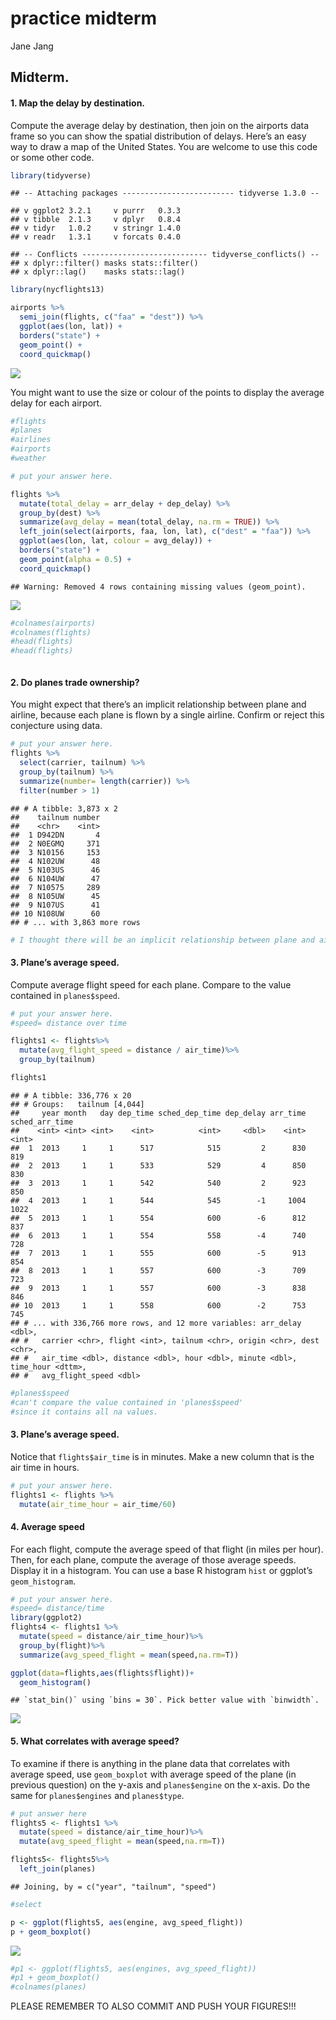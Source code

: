 practice midterm
================
Jane Jang

## Midterm.

#### 1\. Map the delay by destination.

Compute the average delay by destination, then join on the airports data
frame so you can show the spatial distribution of delays. Here’s an easy
way to draw a map of the United States. You are welcome to use this code
or some other code.

``` r
library(tidyverse)
```

    ## -- Attaching packages ------------------------- tidyverse 1.3.0 --

    ## v ggplot2 3.2.1     v purrr   0.3.3
    ## v tibble  2.1.3     v dplyr   0.8.4
    ## v tidyr   1.0.2     v stringr 1.4.0
    ## v readr   1.3.1     v forcats 0.4.0

    ## -- Conflicts ---------------------------- tidyverse_conflicts() --
    ## x dplyr::filter() masks stats::filter()
    ## x dplyr::lag()    masks stats::lag()

``` r
library(nycflights13)

airports %>%
  semi_join(flights, c("faa" = "dest")) %>%
  ggplot(aes(lon, lat)) +
  borders("state") +
  geom_point() +
  coord_quickmap()
```

![](Midterm_files/figure-gfm/unnamed-chunk-1-1.png)<!-- -->

You might want to use the size or colour of the points to display the
average delay for each airport.

``` r
#flights
#planes
#airlines
#airports
#weather

# put your answer here.

flights %>%
  mutate(total_delay = arr_delay + dep_delay) %>%
  group_by(dest) %>%
  summarize(avg_delay = mean(total_delay, na.rm = TRUE)) %>%
  left_join(select(airports, faa, lon, lat), c("dest" = "faa")) %>%
  ggplot(aes(lon, lat, colour = avg_delay)) +
  borders("state") +
  geom_point(alpha = 0.5) +
  coord_quickmap() 
```

    ## Warning: Removed 4 rows containing missing values (geom_point).

![](Midterm_files/figure-gfm/unnamed-chunk-2-1.png)<!-- -->

``` r
#colnames(airports)
#colnames(flights)
#head(flights)
#head(flights)
```

``` 
```

#### 2\. Do planes trade ownership?

You might expect that there’s an implicit relationship between plane and
airline, because each plane is flown by a single airline. Confirm or
reject this conjecture using data.

``` r
# put your answer here.
flights %>%
  select(carrier, tailnum) %>%
  group_by(tailnum) %>%
  summarize(number= length(carrier)) %>%
  filter(number > 1) 
```

    ## # A tibble: 3,873 x 2
    ##    tailnum number
    ##    <chr>    <int>
    ##  1 D942DN       4
    ##  2 N0EGMQ     371
    ##  3 N10156     153
    ##  4 N102UW      48
    ##  5 N103US      46
    ##  6 N104UW      47
    ##  7 N10575     289
    ##  8 N105UW      45
    ##  9 N107US      41
    ## 10 N108UW      60
    ## # ... with 3,863 more rows

``` r
# I thought there will be an implicit relationship between plane and airline, but I cannot confirm this conjecture. This non-tidy matrix data below shows tailnums that were used over one time. 
```

#### 3\. Plane’s average speed.

Compute average flight speed for each plane. Compare to the value
contained in `planes$speed`.

``` r
# put your answer here. 
#speed= distance over time

flights1 <- flights%>%
  mutate(avg_flight_speed = distance / air_time)%>%
  group_by(tailnum)

flights1
```

    ## # A tibble: 336,776 x 20
    ## # Groups:   tailnum [4,044]
    ##     year month   day dep_time sched_dep_time dep_delay arr_time sched_arr_time
    ##    <int> <int> <int>    <int>          <int>     <dbl>    <int>          <int>
    ##  1  2013     1     1      517            515         2      830            819
    ##  2  2013     1     1      533            529         4      850            830
    ##  3  2013     1     1      542            540         2      923            850
    ##  4  2013     1     1      544            545        -1     1004           1022
    ##  5  2013     1     1      554            600        -6      812            837
    ##  6  2013     1     1      554            558        -4      740            728
    ##  7  2013     1     1      555            600        -5      913            854
    ##  8  2013     1     1      557            600        -3      709            723
    ##  9  2013     1     1      557            600        -3      838            846
    ## 10  2013     1     1      558            600        -2      753            745
    ## # ... with 336,766 more rows, and 12 more variables: arr_delay <dbl>,
    ## #   carrier <chr>, flight <int>, tailnum <chr>, origin <chr>, dest <chr>,
    ## #   air_time <dbl>, distance <dbl>, hour <dbl>, minute <dbl>, time_hour <dttm>,
    ## #   avg_flight_speed <dbl>

``` r
#planes$speed
#can't compare the value contained in 'planes$speed'
#since it contains all na values.
```

#### 3\. Plane’s average speed.

Notice that `flights$air_time` is in minutes. Make a new column that is
the air time in hours.

``` r
# put your answer here.
flights1 <- flights %>%
  mutate(air_time_hour = air_time/60)
```

#### 4\. Average speed

For each flight, compute the average speed of that flight (in miles per
hour). Then, for each plane, compute the average of those average
speeds. Display it in a histogram. You can use a base R histogram `hist`
or ggplot’s `geom_histogram`.

``` r
# put your answer here.  
#speed= distance/time
library(ggplot2)
flights4 <- flights1 %>%
  mutate(speed = distance/air_time_hour)%>%
  group_by(flight)%>%
  summarize(avg_speed_flight = mean(speed,na.rm=T))

ggplot(data=flights,aes(flights$flight))+
  geom_histogram()
```

    ## `stat_bin()` using `bins = 30`. Pick better value with `binwidth`.

![](Midterm_files/figure-gfm/unnamed-chunk-6-1.png)<!-- -->

#### 5\. What correlates with average speed?

To examine if there is anything in the plane data that correlates with
average speed, use `geom_boxplot` with average speed of the plane (in
previous question) on the y-axis and `planes$engine` on the x-axis. Do
the same for `planes$engines` and `planes$type`.

``` r
# put answer here
flights5 <- flights1 %>%
  mutate(speed = distance/air_time_hour)%>%
  mutate(avg_speed_flight = mean(speed,na.rm=T))

flights5<- flights5%>%
  left_join(planes)
```

    ## Joining, by = c("year", "tailnum", "speed")

``` r
#select

p <- ggplot(flights5, aes(engine, avg_speed_flight))
p + geom_boxplot()
```

![](Midterm_files/figure-gfm/unnamed-chunk-7-1.png)<!-- -->

``` r
#p1 <- ggplot(flights5, aes(engines, avg_speed_flight))
#p1 + geom_boxplot()
#colnames(planes)
```

PLEASE REMEMBER TO ALSO COMMIT AND PUSH YOUR FIGURES\!\!\!
